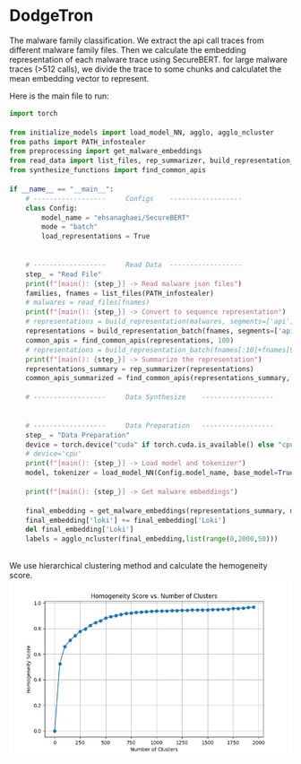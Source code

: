 # DodgeTron
The malware family classification.
We extract the api call traces from different malware family files. Then we calculate the embedding representation of each malware trace using SecureBERT.
for large malware traces (>512 calls), we divide the trace to some chunks and calculatet the mean embedding vector to represent.

Here is the main file to run:
````python
import torch

from initialize_models import load_model_NN, agglo, agglo_ncluster
from paths import PATH_infostealer
from preprocessing import get_malware_embeddings
from read_data import list_files, rep_summarizer, build_representation_batch, read_tensor_from_file
from synthesize_functions import find_common_apis

if __name__ == "__main__":
    # ------------------	 Configs 	------------------
    class Config:
        model_name = "ehsanaghaei/SecureBERT"
        mode = "batch"
        load_representations = True


    # ------------------	 Read Data 	------------------
    step_ = "Read File"
    print(f"[main(): {step_}] -> Read malware json files")
    families, fnames = list_files(PATH_infostealer)
    # malwares = read_files(fnames)
    print(f"[main(): {step_}] -> Convert to sequence representation")
    # representations = build_representation(malwares, segments=['api'])
    representations = build_representation_batch(fnames, segments=['api'], joined=False, save=True, load=Config.load_representations)
    common_apis = find_common_apis(representations, 100)
    # representations = build_representation_batch(fnames[:10]+fnames[990:1000]+fnames[2000:2010], segments=['api'], joined=False, save=False, load=False)
    print(f"[main(): {step_}] -> Summarize the representation")
    representations_summary = rep_summarizer(representations)
    common_apis_summarized = find_common_apis(representations_summary, 100)

    # ------------------	 Data Synthesize 	------------------


    # ------------------	 Data Preparation 	------------------
    step_ = "Data Preparation"
    device = torch.device("cuda" if torch.cuda.is_available() else "cpu")
    # device='cpu'
    print(f"[main(): {step_}] -> Load model and tokenizer")
    model, tokenizer = load_model_NN(Config.model_name, base_model=True, device=device)

    print(f"[main(): {step_}] -> Get malware embeddings")

    final_embedding = get_malware_embeddings(representations_summary, model, tokenizer, cls_embedding=True, mean_pooling=True, max_size=512, overlap_size=100, load_representations=True, load_embeddings=True, device=device)
    final_embedding['loki'] += final_embedding['Loki']
    del final_embedding['Loki']
    labels = agglo_ncluster(final_embedding,list(range(0,2000,50)))



````

We use hierarchical clustering method and calculate the hemogeneity score. 
![Figure_1.png](Figure_1.png)
